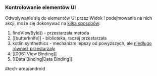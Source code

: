 ### Kontrolowanie elementów UI

Odwoływanie się do elementów UI przez Widok i podejmowanie na nich akcji, może się dokonywać na [kilka sposobów](https://stackoverflow.com/questions/46482018/kotlin-android-view-binding-findviewbyid-vs-butterknife-vs-kotlin-android-exten):
1) findViewById() - przestarzała metoda
2) [[butterknife]] - biblioteka, raczej przestarzała
3) kotlin synthethics - mechanizm lepszy od powyższych, ale [niedługo również przestarzały](https://betterprogramming.pub/why-are-kotlin-synthetics-deprecated-and-what-are-the-alternatives-5c2b087dda1c)
4) [[0061 View Binding]]
5) [[Data Binding|Data Binding]]


#tech-area/android 